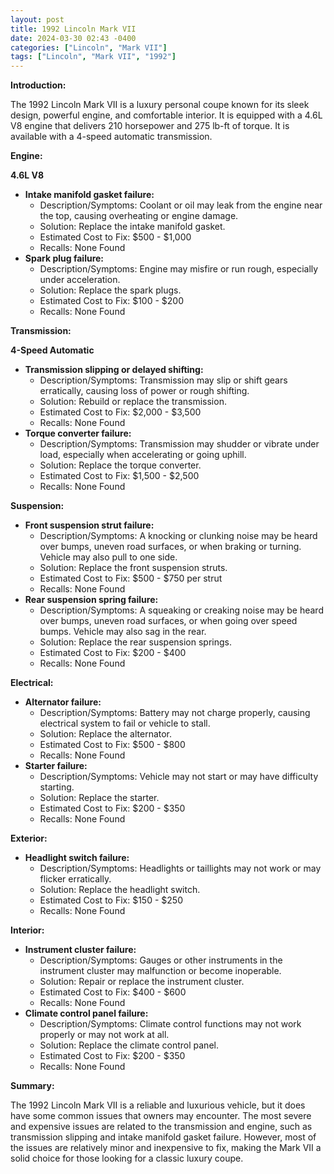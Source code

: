 ```yaml
---
layout: post
title: 1992 Lincoln Mark VII
date: 2024-03-30 02:43 -0400
categories: ["Lincoln", "Mark VII"]
tags: ["Lincoln", "Mark VII", "1992"]
---
```

**Introduction:**

The 1992 Lincoln Mark VII is a luxury personal coupe known for its sleek design, powerful engine, and comfortable interior. It is equipped with a 4.6L V8 engine that delivers 210 horsepower and 275 lb-ft of torque. It is available with a 4-speed automatic transmission.

**Engine:**

**4.6L V8**

* **Intake manifold gasket failure:**
    * Description/Symptoms: Coolant or oil may leak from the engine near the top, causing overheating or engine damage.
    * Solution: Replace the intake manifold gasket.
    * Estimated Cost to Fix: $500 - $1,000
    * Recalls: None Found
* **Spark plug failure:**
    * Description/Symptoms: Engine may misfire or run rough, especially under acceleration.
    * Solution: Replace the spark plugs.
    * Estimated Cost to Fix: $100 - $200
    * Recalls: None Found

**Transmission:**

**4-Speed Automatic**

* **Transmission slipping or delayed shifting:**
    * Description/Symptoms: Transmission may slip or shift gears erratically, causing loss of power or rough shifting.
    * Solution: Rebuild or replace the transmission.
    * Estimated Cost to Fix: $2,000 - $3,500
    * Recalls: None Found
* **Torque converter failure:**
    * Description/Symptoms: Transmission may shudder or vibrate under load, especially when accelerating or going uphill.
    * Solution: Replace the torque converter.
    * Estimated Cost to Fix: $1,500 - $2,500
    * Recalls: None Found

**Suspension:**

* **Front suspension strut failure:**
    * Description/Symptoms: A knocking or clunking noise may be heard over bumps, uneven road surfaces, or when braking or turning. Vehicle may also pull to one side.
    * Solution: Replace the front suspension struts.
    * Estimated Cost to Fix: $500 - $750 per strut
    * Recalls: None Found
* **Rear suspension spring failure:**
    * Description/Symptoms: A squeaking or creaking noise may be heard over bumps, uneven road surfaces, or when going over speed bumps. Vehicle may also sag in the rear.
    * Solution: Replace the rear suspension springs.
    * Estimated Cost to Fix: $200 - $400
    * Recalls: None Found

**Electrical:**

* **Alternator failure:**
    * Description/Symptoms: Battery may not charge properly, causing electrical system to fail or vehicle to stall.
    * Solution: Replace the alternator.
    * Estimated Cost to Fix: $500 - $800
    * Recalls: None Found
* **Starter failure:**
    * Description/Symptoms: Vehicle may not start or may have difficulty starting.
    * Solution: Replace the starter.
    * Estimated Cost to Fix: $200 - $350
    * Recalls: None Found

**Exterior:**

* **Headlight switch failure:**
    * Description/Symptoms: Headlights or taillights may not work or may flicker erratically.
    * Solution: Replace the headlight switch.
    * Estimated Cost to Fix: $150 - $250
    * Recalls: None Found

**Interior:**

* **Instrument cluster failure:**
    * Description/Symptoms: Gauges or other instruments in the instrument cluster may malfunction or become inoperable.
    * Solution: Repair or replace the instrument cluster.
    * Estimated Cost to Fix: $400 - $600
    * Recalls: None Found
* **Climate control panel failure:**
    * Description/Symptoms: Climate control functions may not work properly or may not work at all.
    * Solution: Replace the climate control panel.
    * Estimated Cost to Fix: $200 - $350
    * Recalls: None Found

**Summary:**

The 1992 Lincoln Mark VII is a reliable and luxurious vehicle, but it does have some common issues that owners may encounter. The most severe and expensive issues are related to the transmission and engine, such as transmission slipping and intake manifold gasket failure. However, most of the issues are relatively minor and inexpensive to fix, making the Mark VII a solid choice for those looking for a classic luxury coupe.
